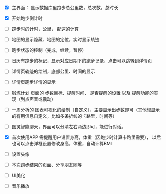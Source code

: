 - [x] 主界面： 显示数据库里跑步总公里数，总次数，总时长
- [x] 开始跑步倒计时
- [ ] 跑步时的计时，公里， 配速的计算
- [ ] 地图的显示隐藏、地图的定位，实时显示轨迹
- [ ] 跑步状态的控制（完成，继续，暂停）
- [ ] 日历有跑步的标记，显示对应日期下的跑步记录，点击可以跳转到详情页
- [ ] 详情页轨迹的绘制，底部公里、时间的显示
- [ ] 详情页跑步详情的显示
- [ ] 锻炼计划 页面的 步数目标、提醒时间、 是否提醒的设置 以及 提醒功能的实现（到点声音或震动）
- [ ] 一周分析的 图表可视化的绘制（自定义），主要显示出步数即可（其他想显示的有用信息自定义，比如多条折线的卡路里，时间等）
- [ ] 图灵智能聊天，界面可以分清左右两边即可，能进行对话。
- [x] 首次使用APP 需提醒用户设置身高，体重（因跑步时计算卡路里需要）， 以后也可以点击弹框设置修改身高，体重，自动计算BMI
- [ ] 设置头像
- [ ] 本次跑步结果的页面、分享朋友圈等

- [ ] UI美化
- [ ] 音乐播放
